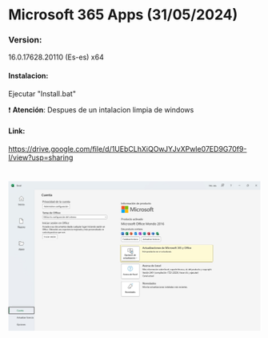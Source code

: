 # Microsoft 365 Apps (31/05/2024)

### Version:
16.0.17628.20110 (Es-es) x64


#### Instalacion:
Ejecutar "Install.bat"

:exclamation: **Atención**: Despues de un intalacion limpia de windows

#### Link:
https://drive.google.com/file/d/1UEbCLhXiQOwJYJvXPwle07ED9G70f9-I/view?usp=sharing

# <img src="https://github.com/wernser412/Microsoft-365-Apps/blob/main/M365.jpg">
